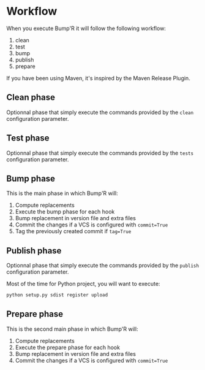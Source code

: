 # Workflow

When you execute Bump'R it will follow the following workflow:

1. clean
2. test
3. bump
4. publish
5. prepare

If you have been using Maven, it's inspired by the Maven Release Plugin.

## Clean phase

Optionnal phase that simply execute the commands provided by the `clean` configuration parameter.

## Test phase

Optionnal phase that simply execute the commands provided by the `tests` configuration parameter.

## Bump phase

This is the main phase in which Bump'R will:

1. Compute replacements
2. Execute the bump phase for each hook
3. Bump replacement in version file and extra files
4. Commit the changes if a VCS is configured with `commit=True`
5. Tag the previously created commit if `tag=True`

## Publish phase

Optionnal phase that simply execute the commands provided by the `publish` configuration parameter.

Most of the time for Python project, you will want to execute:

```bash
python setup.py sdist register upload
```

## Prepare phase

This is the second main phase in which Bump'R will:

1. Compute replacements
2. Execute the prepare phase for each hook
3. Bump replacement in version file and extra files
4. Commit the changes if a VCS is configured with `commit=True`
